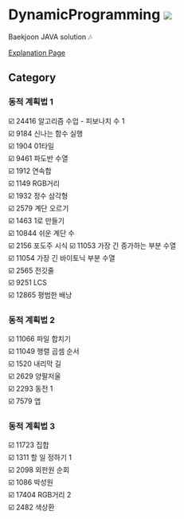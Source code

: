 # DynamicProgramming <img src = "https://img.shields.io/badge/JAVA-007396?style=for-the-badge&logo=java&logoColor=white">
Baekjoon JAVA solution :notes:

[Explanation Page](https://lunareclipse000.wordpress.com/category/%ed%94%84%eb%a1%9c%ea%b7%b8%eb%9e%98%eb%b0%8d-%ec%8a%a4%ed%84%b0%eb%94%94/%ec%9e%90%eb%a3%8c%ea%b5%ac%ec%a1%b0-%ec%8b%a4%ec%8a%b5/%eb%b0%b1%ec%a4%80/dynamic-programming/)

## Category

### 동적 계획법 1  
:ballot_box_with_check: 24416 알고리즘 수업 - 피보나치 수 1  
:ballot_box_with_check: 9184 신나는 함수 실행  
:ballot_box_with_check: 1904 01타일  
:ballot_box_with_check: 9461 파도반 수열  
:ballot_box_with_check: 1912 연속합  
:ballot_box_with_check: 1149 RGB거리  
:ballot_box_with_check: 1932 정수 삼각형  
:ballot_box_with_check: 2579 계단 오르기  
:ballot_box_with_check: 1463 1로 만들기  
:ballot_box_with_check: 10844 쉬운 계단 수  
:ballot_box_with_check: 2156  포도주 시식 
:ballot_box_with_check: 11053 가장 긴 증가하는 부분 수열  
:ballot_box_with_check: 11054 가장 긴 바이토닉 부분 수열  
:ballot_box_with_check: 2565 전깃줄  
:ballot_box_with_check: 9251 LCS  
:ballot_box_with_check: 12865 평범한 배낭  

### 동적 계획법 2  
:ballot_box_with_check: 11066 파일 합치기  
:ballot_box_with_check: 11049 행렬 곱셈 순서  
:ballot_box_with_check: 1520 내리막 길  
:ballot_box_with_check: 2629 양팔저울  
:ballot_box_with_check: 2293 동전 1  
:ballot_box_with_check: 7579 앱  

### 동적 계획법 3  
:ballot_box_with_check: 11723 집합  
:ballot_box_with_check: 1311 할 일 정하기 1  
:ballot_box_with_check: 2098 외판원 순회  
:ballot_box_with_check: 1086 박성원  
:ballot_box_with_check: 17404 RGB거리 2  
:ballot_box_with_check: 2482 색상환  